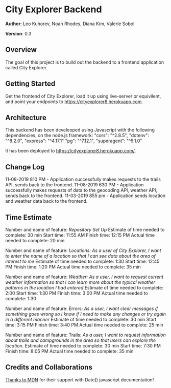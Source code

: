 # City Explorer Backend

**Author**: Leo Kuhorev, Noah Rhodes, Diana Kim, Valerie Sobol

**Version**: 0.3

## Overview
The goal of this project is to build out the backend to a frontend application called City Explorer. 

## Getting Started
Get the frontend of City Explorer, load it up using live-server or equivilent, and point your endpoints to https://cityexplorer8.herokuapp.com.

## Architecture
This backend has been develeoped using Javascript with the following dependencies, on the node.js framework:
"cors": "^2.8.5",
"dotenv": "^8.2.0",
"express": "^4.17.1"
"pg": "^7.12.1",
"superagent": "^5.1.0"

It has been deployed to https://cityexplorer8.herokuapp.com/.

## Change Log
11-08-2019 810 PM - Application successfully makes requests to the trails API, sends back to the frontend.
11-08-2019 630 PM - Application successfully makes requests of data to the geocoding API, weather API, sends back to the frontend.
11-03-2019 855 pm - Application sends location and weather data back to the frontend.


## Time Estimate

Number and name of feature: *Repository Set Up*
Estimate of time needed to complete: 30 min
Start time: 11:55 AM
Finish time: 12:15 PM
Actual time needed to complete: 20 min

Number and name of feature: *Locations: As a user of City Explorer, I want to enter the name of a location so that I can see data about the area of interest to me*
Estimate of time needed to complete: 1:30
Start time: 12:45 PM
Finish time: 1:20 PM
Actual time needed to complete: 35 min

Number and name of feature: *Weather: As a user, I want to request current weather information so that I can learn more about the typical weather patterns in the location I had entered*
Estimate of time needed to complete: 2:00
Start time: 1:30 PM
Finish time: 3:00 PM
Actual time needed to complete: 1:30

Number and name of feature: Errors: *As a user, I want clear messages if something goes wrong so I know if I need to make any changes or try again in a different manner*
Estimate of time needed to complete: 30 min
Start time: 3:15 PM
Finish time: 3:40 PM
Actual time needed to complete: 25 min

Number and name of feature: Trails: *As a user, I want to request information about trails and campgrounds in the area so that users can explore the location.*
Estimate of time needed to complete: 30 min
Start time: 7:30 PM
Finish time: 8:05 PM
Actual time needed to complete: 35 min



## Credits and Collaborations
[Thanks to MDN](https://developer.mozilla.org/en-US/docs/Web/JavaScript/Reference/Global_Objects/Date) for their support with Date() javascript documentation!  
